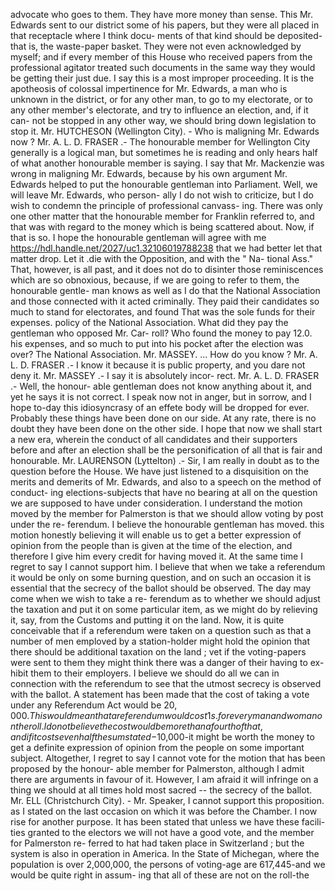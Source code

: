 advocate who goes to them. They have more money than sense. This Mr. Edwards sent to our district some of his papers, but they were all placed in that receptacle where I think docu- ments of that kind should be deposited-that is, the waste-paper basket. They were not even acknowledged by myself; and if every member of this House who received papers from the professional agitator treated such documents in the same way they would be getting their just due. I say this is a most improper proceeding. It is the apotheosis of colossal impertinence for Mr. Edwards, a man who is unknown in the district, or for any other man, to go to my electorate, or to any other member's electorate, and try to influence an election, and, if it can- not be stopped in any other way, we should bring down legislation to stop it. Mr. HUTCHESON (Wellington City). - Who is maligning Mr. Edwards now ? Mr. A. L. D. FRASER .- The honourable member for Wellington City generally is a logical man, but sometimes he is reading and only hears half of what another honourable member is saying. I say that Mr. Mackenzie was wrong in maligning Mr. Edwards, because by his own argument Mr. Edwards helped to put the honourable gentleman into Parliament. Well, we will leave Mr. Edwards, who person- ally I do not wish to criticize, but I do wish to condemn the principle of professional canvass- ing. There was only one other matter that the honourable member for Franklin referred to, and that was with regard to the money which is being scattered about. Now, if that is so. I hope the honourable gentleman will agree with me https://hdl.handle.net/2027/uc1.32106019788238 that we had better let that matter drop. Let it .die with the Opposition, and with the " Na- tional Ass." That, however, is all past, and it does not do to disinter those reminiscences which are so obnoxious, because, if we are going to refer to them, the honourable gentle- man knows as well as I do that the National Association and those connected with it acted criminally. They paid their candidates so much to stand for electorates, and found That was the sole funds for their expenses. policy of the National Association. What did they pay the gentleman who opposed Mr. Car- roll? Who found the money to pay 12.0. his expenses, and so much to put into his pocket after the election was over? The National Association. Mr. MASSEY. ... How do you know ? Mr. A. L. D. FRASER .- I know it because it is public property, and you dare not deny it. Mr. MASSEY .- I say it is absolutely incor- rect. Mr. A. L. D. FRASER .- Well, the honour- able gentleman does not know anything about it, and yet he says it is not correct. I speak now not in anger, but in sorrow, and I hope to-day this idiosyncrasy of an effete body will be dropped for ever. Probably these things have been done on our side. At any rate, there is no doubt they have been done on the other side. I hope that now we shall start a new era, wherein the conduct of all candidates and their supporters before and after an election shall be the personification of all that is fair and honourable. Mr. LAURENSON (Lyttelton) .- Sir, I am really in doubt as to the question before the House. We have just listened to a disquisition on the merits and demerits of Mr. Edwards, and also to a speech on the method of conduct- ing elections-subjects that have no bearing at all on the question we are supposed to have under consideration. I understand the motion moved by the member for Palmerston is that we should allow voting by post under the re- ferendum. I believe the honourable gentleman has moved. this motion honestly believing it will enable us to get a better expression of opinion from the people than is given at the time of the election, and therefore I give him every credit for having moved it. At the same time I regret to say I cannot support him. I believe that when we take a referendum it would be only on some burning question, and on such an occasion it is essential that the secrecy of the ballot should be observed. The day may come when we wish to take a re- ferendum as to whether we should adjust the taxation and put it on some particular item, as we might do by relieving it, say, from the Customs and putting it on the land. Now, it is quite conceivable that if a referendum were taken on a question such as that a number of men emploved by a station-holder might hold the opinion that there should be additional taxation on the land ; vet if the voting-papers were sent to them they might think there was a danger of their having to ex- hibit them to their employers. I believe we should do all we can in connection with the referendum to see that the utmost secrecy is observed with the ballot. A statement has been made that the cost of taking a vote under any Referendum Act would be $20,000. This would mean that a referendum would cost 1s. for every man and woman on the roll. I do not believe the cost would be more than a fourth of that, and if it costs even half the sum stated-$10,000-it might be worth the money to get a definite expression of opinion from the people on some important subject. Altogether, I regret to say I cannot vote for the motion that has been proposed by the honour- able member for Palmerston, although I admit there are arguments in favour of it. However, I am afraid it will infringe on a thing we should at all times hold most sacred -- the secrecy of the ballot. Mr. ELL (Christchurch City). - Mr. Speaker, I cannot support this proposition. as I stated on the last occasion on which it was before the Chamber. I now rise for another purpose. It has been stated that unless we have these facili- ties granted to the electors we will not have a good vote, and the member for Palmerston re- ferred to hat had taken place in Switzerland ; but the system is also in operation in America. In the State of Michegan, where the population is over 2,000,000, the persons of voting-age are 617,445-and we would be quite right in assum- ing that all of these are not on the roll-the 